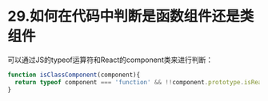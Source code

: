 # 29.如何在代码中判断是函数组件还是类组件

可以通过JS的typeof运算符和React的component类来进行判断：

```js
function isClassComponent(component){
  return typeof component === 'function' && !!component.prototype.isReactComponent
}
```


